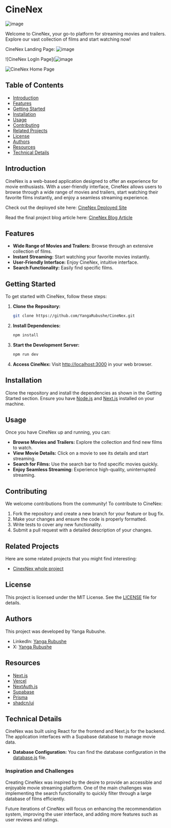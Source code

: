 # CineNex
![image](https://github.com/YangaRubushe/cinenex-landingpage/assets/118383164/2ddf00fc-c25d-4a60-addd-2401461052ce)


Welcome to CineNex, your go-to platform for streaming movies and trailers. Explore our vast collection of films and start watching now!

CineNex Landing Page:
![image](https://github.com/YangaRubushe/cinenex-landingpage/assets/118383164/4a99364c-629d-4a72-8398-e16d86e54723)

![CineNex LogIn Page](![image](https://github.com/YangaRubushe/cinenex-landingpage/assets/118383164/8bedd662-3751-4fd8-ad39-9e187f1c9acb)

![CineNex Home Page](![image](https://github.com/YangaRubushe/cinenex-landingpage/assets/118383164/bfe4189c-ebe7-4ae1-9fd2-1ed029b0eb75)
)

## Table of Contents

- [Introduction](#introduction)
- [Features](#features)
- [Getting Started](#getting-started)
- [Installation](#installation)
- [Usage](#usage)
- [Contributing](#contributing)
- [Related Projects](#related-projects)
- [License](#license)
- [Authors](#authors)
- [Resources](#resources)
- [Technical Details](#technical-details)

## Introduction

CineNex is a web-based application designed to offer an experience for movie enthusiasts. With a user-friendly interface, CineNex allows users to browse through a wide range of movies and trailers, start watching their favorite films instantly, and enjoy a seamless streaming experience.

Check out the deployed site here: [CineNex Deployed Site](http://your-deployed-site-link.com)

Read the final project blog article here: [CineNex Blog Article](http://your-blog-article-link.com)

## Features

- **Wide Range of Movies and Trailers:** Browse through an extensive collection of films.
- **Instant Streaming:** Start watching your favorite movies instantly.
- **User-Friendly Interface:** Enjoy CineNex, intuitive interface.
- **Search Functionality:** Easily find specific films.

## Getting Started

To get started with CineNex, follow these steps:

1. **Clone the Repository:**
   ```sh
   git clone https://github.com/YangaRubushe/CineNex.git
   ```

2. **Install Dependencies:**
   ```sh
   npm install
   ```

3. **Start the Development Server:**
   ```sh
   npm run dev
   ```

4. **Access CineNex:**
   Visit [http://localhost:3000](http://localhost:3000) in your web browser.

## Installation

Clone the repository and install the dependencies as shown in the Getting Started section. Ensure you have [Node.js](https://nodejs.org/) and [Next.js](https://nextjs.org/) installed on your machine.

## Usage

Once you have CineNex up and running, you can:

- **Browse Movies and Trailers:** Explore the collection and find new films to watch.
- **View Movie Details:** Click on a movie to see its details and start streaming.
- **Search for Films:** Use the search bar to find specific movies quickly.
- **Enjoy Seamless Streaming:** Experience high-quality, uninterrupted streaming.

## Contributing

We welcome contributions from the community! To contribute to CineNex:

1. Fork the repository and create a new branch for your feature or bug fix.
2. Make your changes and ensure the code is properly formatted.
3. Write tests to cover any new functionality.
4. Submit a pull request with a detailed description of your changes.

## Related Projects

Here are some related projects that you might find interesting:

- [CinexNex whole project](https://github.com/YangaRubushe/CineNex)

## License

This project is licensed under the MIT License. See the [LICENSE](LICENSE) file for details.

## Authors

This project was developed by Yanga Rubushe.

- LinkedIn: [Yanga Rubushe](https://www.linkedin.com/in/yangarubushe)
- X: [Yanga Rubushe](https://www.x.com/yangarubushe)

## Resources

- [Next.js](https://nextjs.org/)
- [Vercel](https://vercel.com/)
- [NextAuth.js](https://next-auth.js.org/)
- [Supabase](https://supabase.com/)
- [Prisma](https://www.prisma.io/)
- [shadcn/ui](https://shadcn.dev/)

## Technical Details

CineNex was built using React for the frontend and Next.js for the backend. The application interfaces with a Supabase database to manage movie data.

- **Database Configuration:** You can find the database configuration in the [database.js](path/to/database.js) file.

### Inspiration and Challenges

Creating CineNex was inspired by the desire to provide an accessible and enjoyable movie streaming platform. One of the main challenges was implementing the search functionality to quickly filter through a large database of films efficiently. 

Future iterations of CineNex will focus on enhancing the recommendation system, improving the user interface, and adding more features such as user reviews and ratings.

